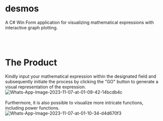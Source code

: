 # desmos
A C# Win Form application for visualizing mathematical expressions with interactive graph plotting.

<br/>
<br/>

<h1>The Product</h1>
Kindly input your mathematical expression within the designated field and subsequently initiate the process by clicking the "GO" button to generate a visual representation of the expression.
<br/>
<img src="https://i.ibb.co/1qTzY6N/Whats-App-Image-2023-11-07-at-01-09-42-14bcdb4c.jpg" alt="Whats-App-Image-2023-11-07-at-01-09-42-14bcdb4c" border="0">

<br/>
<br/>
Furthermore, it is also possible to visualize more intricate functions, including power functions.
<br/>
<img src="https://i.ibb.co/85RkwYr/Whats-App-Image-2023-11-07-at-01-10-34-d4d670f3.jpg" alt="Whats-App-Image-2023-11-07-at-01-10-34-d4d670f3" border="0">
